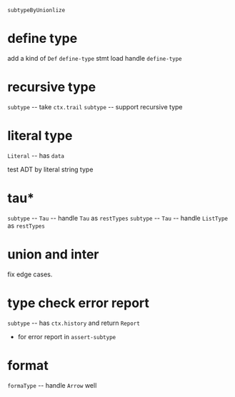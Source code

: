 `subtypeByUnionlize`

# define type

add a kind of `Def`
`define-type` stmt
load handle `define-type`

# recursive type

`subtype` -- take `ctx.trail`
`subtype` -- support recursive type

# literal type

`Literal` -- has `data`

test ADT by literal string type

# tau*

`subtype` -- `Tau` -- handle `Tau` as `restTypes`
`subtype` -- `Tau` -- handle `ListType` as `restTypes`

# union and inter

fix edge cases.

# type check error report

`subtype` -- has `ctx.history` and return `Report`

- for error report in `assert-subtype`

# format

`formaType` -- handle `Arrow` well
